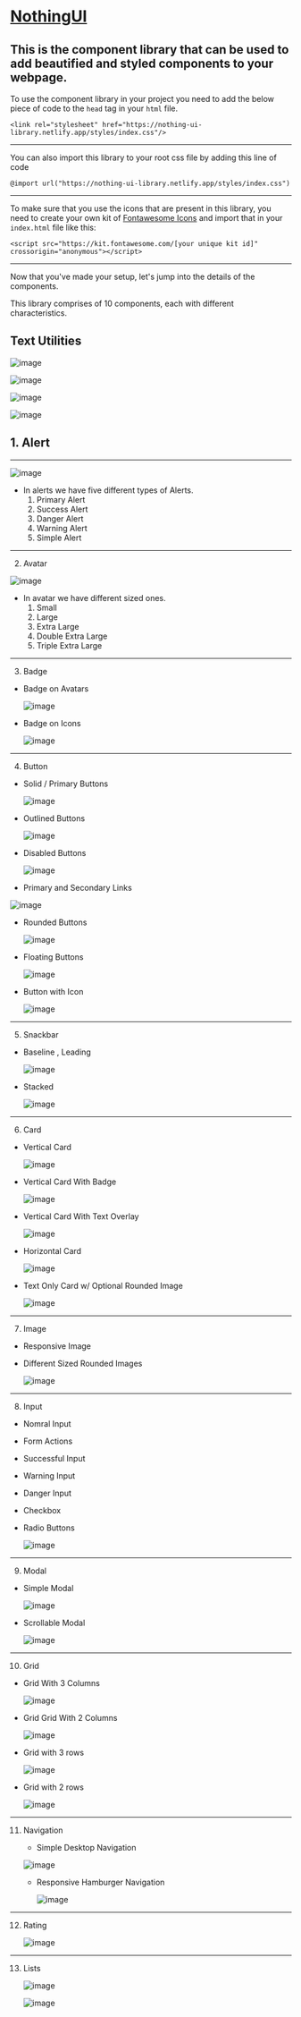 # [NothingUI](https://nothing-ui-library.netlify.app/)

This is the component library that can be used to add beautified and styled components to your webpage. 
---

To use the component library in your project you need to add the below piece of code to the `head` tag in your `html` file.

```
<link rel="stylesheet" href="https://nothing-ui-library.netlify.app/styles/index.css"/>
```
---
You can also import this library to your root css file by adding this line of code
```
@import url("https://nothing-ui-library.netlify.app/styles/index.css")
```
---
To make sure that you use the icons that are present in this library, you need to create your own kit of [Fontawesome Icons](https://fontawesome.com/) and import that in your `index.html` file like this:
```
<script src="https://kit.fontawesome.com/[your unique kit id]" crossorigin="anonymous"></script>
```
---
Now that you've made your setup, let's jump into the details of the components.

This library comprises of 10 components, each with different characteristics. 

## Text Utilities

![image](https://user-images.githubusercontent.com/61535475/162794333-50b0c093-49f3-41c5-97a2-edcf244983fb.png)

![image](https://user-images.githubusercontent.com/61535475/162794450-5b92b2f5-373a-4831-9801-26672b6f9625.png)

![image](https://user-images.githubusercontent.com/61535475/162794497-f1be837b-71fc-4b8f-a92e-166234681997.png)

![image](https://user-images.githubusercontent.com/61535475/162794557-098c93df-9a36-43a7-bf0f-e4cf5f11c951.png)


## 1. Alert
---
  ![image](https://user-images.githubusercontent.com/61535475/154962610-311daa26-6f8b-4877-8442-3e42942a3c2c.png)
  - In alerts we have five different types of Alerts.
    1. Primary Alert
    2. Success Alert
    3. Danger Alert
    4. Warning Alert
    5. Simple Alert
---
2. Avatar
  
  ![image](https://user-images.githubusercontent.com/61535475/154963036-0aa4739b-eae1-4e4e-849a-3479beb4c906.png)
  - In avatar we have different sized ones.
    1. Small 
    2. Large
    3. Extra Large
    4. Double Extra Large
    5. Triple Extra Large
---
3. Badge
  - Badge on Avatars
  
    ![image](https://user-images.githubusercontent.com/61535475/154964267-7dd1ca07-60d2-481a-9bd3-16d8dd83018f.png)
  - Badge on Icons
  
    ![image](https://user-images.githubusercontent.com/61535475/154964324-7f464bea-f285-4f18-8447-3c3db558a05e.png)
---
4. Button
  - Solid / Primary Buttons
 
    ![image](https://user-images.githubusercontent.com/61535475/154964420-8e9251f1-2b26-4853-b73c-6ed975c4f2a1.png)
  - Outlined Buttons
   
    ![image](https://user-images.githubusercontent.com/61535475/154964470-aec8b716-047b-46b6-879d-3a4a7b23d0f7.png)
  - Disabled Buttons
   
    ![image](https://user-images.githubusercontent.com/61535475/154966677-90e82bbe-8430-42b6-b82f-385cc3ec02b1.png)
  - Primary and Secondary Links
   
   ![image](https://user-images.githubusercontent.com/61535475/154966752-95d48f5a-9ab1-4634-b1ea-a2f94669c534.png)
  - Rounded Buttons
   
    ![image](https://user-images.githubusercontent.com/61535475/154966803-25792977-8d0f-4951-9d95-3c9b7322beb2.png)
  - Floating Buttons
   
    ![image](https://user-images.githubusercontent.com/61535475/154966874-6155e9fc-38e0-4fdd-af5b-1aba03e226dd.png)
  - Button with Icon
   
    ![image](https://user-images.githubusercontent.com/61535475/154970972-d88b449c-b833-4603-988f-f5dc8d89686c.png)
---
5. Snackbar
  - Baseline , Leading
  
    ![image](https://user-images.githubusercontent.com/61535475/154971073-d943bac1-3ec0-4548-9c46-1f31c3f7f9ed.png)
  - Stacked
    
    ![image](https://user-images.githubusercontent.com/61535475/154971725-d9da442f-fba7-4b9d-8bef-1fa121d7874f.png)

---
6. Card
  - Vertical Card 

    ![image](https://user-images.githubusercontent.com/61535475/154972838-e0d556e1-4869-4588-b555-1e1d7d8908f2.png)

  - Vertical Card With Badge
    
    ![image](https://user-images.githubusercontent.com/61535475/154972603-75ec4d7f-0dbd-46fb-afd7-00f63b99aa0a.png)
 
  - Vertical Card With Text Overlay

    ![image](https://user-images.githubusercontent.com/61535475/154973029-1ef211e6-a37d-4a75-9892-e700cb45c8fe.png)
  
  - Horizontal Card
    
    ![image](https://user-images.githubusercontent.com/61535475/154973638-9a6d9a5f-bcde-4473-9610-8c5639765782.png)
 
  - Text Only Card w/ Optional Rounded Image

    ![image](https://user-images.githubusercontent.com/61535475/154973774-a44a0b5c-2fe7-471b-8b4b-ad035a4979d0.png)

---
7. Image
  - Responsive Image
 
  - Different Sized Rounded Images
    
    ![image](https://user-images.githubusercontent.com/61535475/154974033-91ece54f-89bc-4beb-80e1-e3366cfd652f.png)

---
8. Input

  - Nomral Input 
  - Form Actions
  - Successful Input
  - Warning Input
  - Danger Input
  - Checkbox
  - Radio Buttons

    ![image](https://user-images.githubusercontent.com/61535475/154974483-e113d28e-3b58-4ef0-9fb2-76657c2874dc.png)

---
9. Modal
  - Simple Modal

    ![image](https://user-images.githubusercontent.com/61535475/154974661-04e6e42b-ed32-4919-956e-8c0870e33962.png)

  - Scrollable Modal

    ![image](https://user-images.githubusercontent.com/61535475/154974783-104f2487-8e6f-4eaa-b632-0e72a3bd3d9a.png)

---
10. Grid

  - Grid With 3 Columns
    
    ![image](https://user-images.githubusercontent.com/61535475/154974897-9b56c2cc-2027-4b53-8ac6-0908a84a3ec6.png)

  - Grid Grid With 2 Columns

    ![image](https://user-images.githubusercontent.com/61535475/154974978-891f2976-0d7b-4c58-8749-381bb4281d6a.png)

  - Grid with 3 rows
    
    ![image](https://user-images.githubusercontent.com/61535475/154975166-9103deab-653a-4d46-8f33-bfa1a21b5fa7.png)

  - Grid with 2 rows

     ![image](https://user-images.githubusercontent.com/61535475/154975249-4c942fa4-4820-46df-8f1c-8d2ebfe5aaeb.png)
     
---

11. Navigation

    - Simple Desktop Navigation
    
    ![image](https://user-images.githubusercontent.com/61535475/162795929-0d2d9f12-14bb-4670-8a7a-baf142f6f4bb.png)

    - Responsive Hamburger Navigation
      
      ![image](https://user-images.githubusercontent.com/61535475/162796758-51bda050-3049-4305-8b0c-281f55764cb7.png)
---

12. Rating 
   
    ![image](https://user-images.githubusercontent.com/61535475/162797205-c647d176-c291-4260-9fa6-084ae3807829.png)

---

13. Lists

    ![image](https://user-images.githubusercontent.com/61535475/162797066-3b6ac66c-c413-4e9d-8ad3-bece36eb83c7.png)
    
    ![image](https://user-images.githubusercontent.com/61535475/162797127-ec75a300-7921-473f-9be1-be7856baaf09.png)
